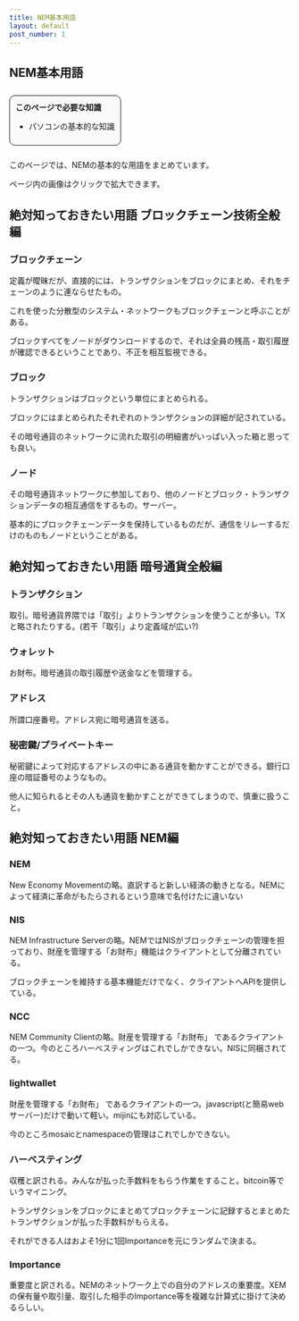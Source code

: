 ```yaml
---
title: NEM基本用語
layout: default
post_number: 1
---
```


## NEM基本用語

<div style="margin:10px 0;background-color:#FAFAFA;display:inline-block;border-radius:10px;padding:10px;border:1px solid;">
<b>このページで必要な知識</b>
<ul>
  <li>パソコンの基本的な知識</li>
</ul>
</div>

このページでは、NEMの基本的な用語をまとめています。

ページ内の画像はクリックで拡大できます。

## 絶対知っておきたい用語 ブロックチェーン技術全般編

### ブロックチェーン
定義が曖昧だが、直接的には、トランザクションをブロックにまとめ、それをチェーンのように連ならせたもの。

これを使った分散型のシステム・ネットワークもブロックチェーンと呼ぶことがある。

ブロックすべてをノードがダウンロードするので、それは全員の残高・取引履歴が確認できるということであり、不正を相互監視できる。

### ブロック

トランザクションはブロックという単位にまとめられる。

ブロックにはまとめられたそれぞれのトランザクションの詳細が記されている。

その暗号通貨のネットワークに流れた取引の明細書がいっぱい入った箱と思っても良い。

### ノード

その暗号通貨ネットワークに参加しており、他のノードとブロック・トランザクションデータの相互通信をするもの。サーバー。

基本的にブロックチェーンデータを保持しているものだが、通信をリレーするだけのものもノードということがある。

## 絶対知っておきたい用語 暗号通貨全般編

### トランザクション

取引。暗号通貨界隈では「取引」よりトランザクションを使うことが多い。TXと略されたりする。(若干「取引」より定義域が広い?)

### ウォレット

お財布。暗号通貨の取引履歴や送金などを管理する。

### アドレス

所謂口座番号。アドレス宛に暗号通貨を送る。

### 秘密鍵/プライベートキー

秘密鍵によって対応するアドレスの中にある通貨を動かすことができる。銀行口座の暗証番号のようなもの。

他人に知られるとその人も通貨を動かすことができてしまうので、慎重に扱うこと。

## 絶対知っておきたい用語 NEM編

### NEM

New Economy Movementの略。直訳すると新しい経済の動きとなる。NEMによって経済に革命がもたらされるという意味で名付けたに違いない

### NIS

NEM Infrastructure Serverの略。NEMではNISがブロックチェーンの管理を担っており、財産を管理する「お財布」機能はクライアントとして分離されている。

ブロックチェーンを維持する基本機能だけでなく、クライアントへAPIを提供している。

### NCC

NEM Community Clientの略。財産を管理する「お財布」 であるクライアントの一つ。今のところハーベスティングはこれでしかできない。NISに同梱されてる。

### lightwallet

財産を管理する「お財布」 であるクライアントの一つ。javascript(と簡易webサーバー)だけで動いて軽い。mijinにも対応している。

今のところmosaicとnamespaceの管理はこれでしかできない。

### ハーベスティング

収穫と訳される。みんなが払った手数料をもらう作業をすること。bitcoin等でいうマイニング。

トランザクションをブロックにまとめてブロックチェーンに記録するとまとめたトランザクションが払った手数料がもらえる。

それができる人はおよそ1分に1回Importanceを元にランダムで決まる。

### Importance

重要度と訳される。NEMのネットワーク上での自分のアドレスの重要度。XEMの保有量や取引量、取引した相手のImportance等を複雑な計算式に掛けて決めるらしい。
